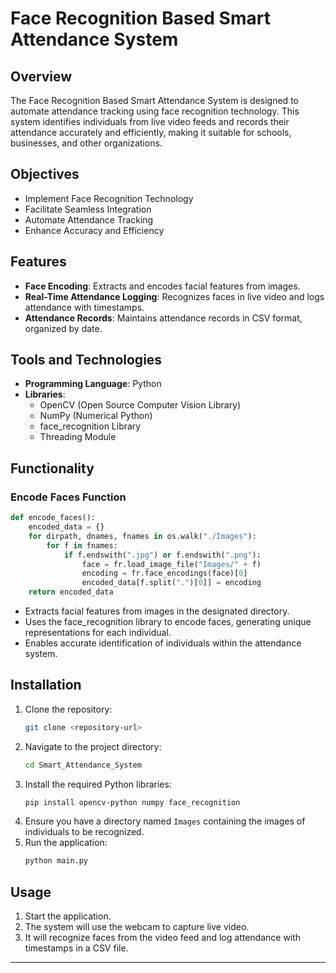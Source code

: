 # Face Recognition Based Smart Attendance System

## Overview

The Face Recognition Based Smart Attendance System is designed to automate attendance tracking using face recognition technology. This system identifies individuals from live video feeds and records their attendance accurately and efficiently, making it suitable for schools, businesses, and other organizations.

## Objectives

- Implement Face Recognition Technology
- Facilitate Seamless Integration
- Automate Attendance Tracking
- Enhance Accuracy and Efficiency

## Features

- **Face Encoding**: Extracts and encodes facial features from images.
- **Real-Time Attendance Logging**: Recognizes faces in live video and logs attendance with timestamps.
- **Attendance Records**: Maintains attendance records in CSV format, organized by date.

## Tools and Technologies

- **Programming Language**: Python
- **Libraries**:
  - OpenCV (Open Source Computer Vision Library)
  - NumPy (Numerical Python)
  - face_recognition Library
  - Threading Module

## Functionality

### Encode Faces Function

```python
def encode_faces():
    encoded_data = {}
    for dirpath, dnames, fnames in os.walk("./Images"):
        for f in fnames:
            if f.endswith(".jpg") or f.endswith(".png"):
                face = fr.load_image_file("Images/" + f)
                encoding = fr.face_encodings(face)[0]
                encoded_data[f.split(".")[0]] = encoding
    return encoded_data
```
- Extracts facial features from images in the designated directory.
- Uses the face_recognition library to encode faces, generating unique representations for each individual.
- Enables accurate identification of individuals within the attendance system.

## Installation

1. Clone the repository:
   ```bash
   git clone <repository-url>
   ```
2. Navigate to the project directory:
   ```bash
   cd Smart_Attendance_System
   ```
3. Install the required Python libraries:
   ```bash
   pip install opencv-python numpy face_recognition
   ```
4. Ensure you have a directory named `Images` containing the images of individuals to be recognized.
5. Run the application:
   ```bash
   python main.py
   ```

## Usage

1. Start the application.
2. The system will use the webcam to capture live video.
3. It will recognize faces from the video feed and log attendance with timestamps in a CSV file.


---
